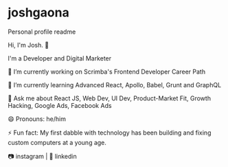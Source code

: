 # joshgaona
Personal profile readme

Hi, I'm Josh. 👋

I'm a Developer and Digital Marketer

🔭 I’m currently working on Scrimba's Frontend Developer Career Path

🌱 I’m currently learning Advanced React, Apollo, Babel, Grunt and GraphQL

💬 Ask me about React JS, Web Dev, UI Dev, Product-Market Fit, Growth Hacking, Google Ads, Facebook Ads

😄 Pronouns: he/him

⚡ Fun fact: My first dabble with technology has been building and fixing custom computers at a young age.

📷 instagram | 👔 linkedin
